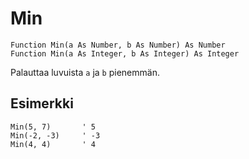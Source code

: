 <!--math-->
Min
===

```eppabasic
Function Min(a As Number, b As Number) As Number
Function Min(a As Integer, b As Integer) As Integer
```

Palauttaa luvuista `a` ja `b` pienemmän.

Esimerkki
---------
```eppabasic
Min(5, 7)       ' 5
Min(-2, -3)     ' -3
Min(4, 4)       ' 4
```
